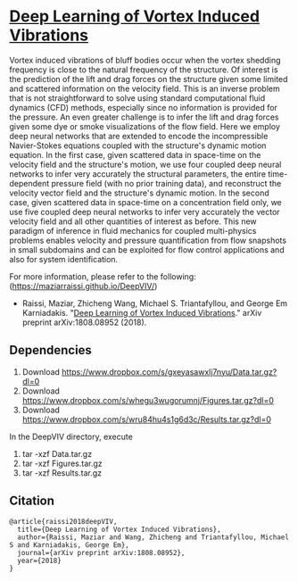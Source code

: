 # [Deep Learning of Vortex Induced Vibrations](https://maziarraissi.github.io/DeepVIV/)

Vortex induced vibrations of bluff bodies occur when the vortex shedding frequency is close to the natural frequency of the structure. Of interest is the prediction of the lift and drag forces on the structure given some limited and scattered information on the velocity field. This is an inverse problem that is not straightforward to solve using standard computational fluid dynamics (CFD) methods, especially since no information is provided for the pressure. An even greater challenge is to infer the lift and drag forces given some dye or smoke visualizations of the flow field. Here we employ deep neural networks that are extended to encode the incompressible Navier-Stokes equations coupled with the structure's dynamic motion equation. In the first case, given scattered data in space-time on the velocity field and the structure's motion, we use four coupled deep neural networks to infer very accurately the structural parameters, the entire time-dependent pressure field (with no prior training data), and reconstruct the velocity vector field and the structure's dynamic motion. In the second case, given scattered data in space-time on a concentration field only, we use five coupled deep neural networks to infer very accurately the vector velocity field and all other quantities of interest as before. This new paradigm of inference in fluid mechanics for coupled multi-physics problems enables velocity and pressure quantification from flow snapshots in small subdomains and can be exploited for flow control applications and also for system identification.

For more information, please refer to the following: (https://maziarraissi.github.io/DeepVIV/)

  - Raissi, Maziar, Zhicheng Wang, Michael S. Triantafyllou, and George Em Karniadakis. "[Deep Learning of Vortex Induced Vibrations](https://arxiv.org/abs/1808.08952)." arXiv preprint arXiv:1808.08952 (2018).

## Dependencies

  1. Download https://www.dropbox.com/s/gxeyasawxlj7nyu/Data.tar.gz?dl=0
  2. Download https://www.dropbox.com/s/whegu3wugorumnj/Figures.tar.gz?dl=0
  3. Download https://www.dropbox.com/s/wru84hu4s1g6d3c/Results.tar.gz?dl=0

In the DeepVIV directory, execute

  1. tar -xzf Data.tar.gz
  2. tar -xzf Figures.tar.gz
  3. tar -xzf Results.tar.gz

## Citation

    @article{raissi2018deepVIV,
      title={Deep Learning of Vortex Induced Vibrations},
      author={Raissi, Maziar and Wang, Zhicheng and Triantafyllou, Michael S and Karniadakis, George Em},
      journal={arXiv preprint arXiv:1808.08952},
      year={2018}
    }
